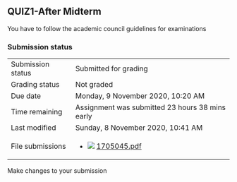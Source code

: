 <h2>QUIZ1-After Midterm</h2>You have to follow the academic council guidelines for examinations

<h3>Submission status</h3><table>
<tbody><tr>
<td>Submission status</td>
<td>Submitted for grading</td>
</tr>
<tr>
<td>Grading status</td>
<td>Not graded</td>
</tr>
<tr>
<td>Due date</td>
<td>Monday, 9 November 2020, 10:20 AM</td>
</tr>
<tr>
<td>Time remaining</td>
<td>Assignment was submitted 23 hours 38 mins early</td>
</tr>
<tr>
<td>Last modified</td>
<td>Sunday, 8 November 2020, 10:41 AM</td>
</tr>
<tr>
<td>File submissions</td>
<td><ul><li><img src="..%5C..%5C..%5CJanuary%202018%5CCSE101%5CNews%20forum%5CCLASS%20TEST%202%20Marks%5Cfile%5Cpdf.png" /> <a href="file%5C1705045.pdf">1705045.pdf</a> 
</li></ul>

</td>
</tr>

</tbody>
</table>



Make changes to your submission



